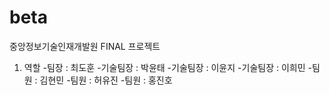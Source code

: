 # beta
<p>
  중앙정보기술인재개발원 FINAL 프로젝트

  1. 역할
     -팀장 : 최도훈
     -기술팀장 : 박윤태
     -기술팀장 : 이윤지
     -기술팀장 : 이희민
     -팀원 : 김현민
     -팀원 : 허유진
     -팀원 : 홍진호
</p>
